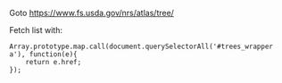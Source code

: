 Goto https://www.fs.usda.gov/nrs/atlas/tree/

Fetch list with:
```
Array.prototype.map.call(document.querySelectorAll('#trees_wrapper a'), function(e){
    return e.href;
});
```

